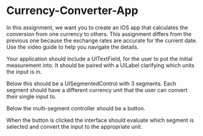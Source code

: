 # Currency-Converter-App
In this assignment, we want you to create an iOS app that calculates the conversion from one currency to others. This assignment differs from the previous one because the exchange rates are accurate for the current date. Use the video guide to help you navigate the details.

Your application should include a UITextField, for the user to put the initial measurement into. It should be paired with a UILabel clarifying which units the input is in.

Below this should be a UISegmentedControl with 3 segments. Each segment should have a different currency unit that the user can convert their single input to.

Below the multi-segment controller should be a button.

When the button is clicked the interface should evaluate which segment is selected and convert the input to the appropriate unit.

